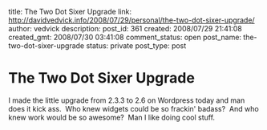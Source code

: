 title: The Two Dot Sixer Upgrade
link: http://davidvedvick.info/2008/07/29/personal/the-two-dot-sixer-upgrade/
author: vedvick
description: 
post_id: 361
created: 2008/07/29 21:41:08
created_gmt: 2008/07/30 03:41:08
comment_status: open
post_name: the-two-dot-sixer-upgrade
status: private
post_type: post

# The Two Dot Sixer Upgrade

I made the little upgrade from 2.3.3 to 2.6 on Wordpress today and man does it kick ass.  Who knew widgets could be so frackin' badass?  And who knew work would be so awesome?  Man I like doing cool stuff.